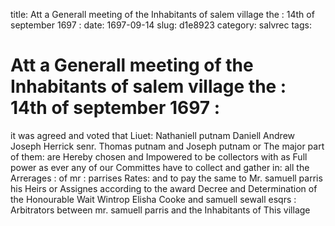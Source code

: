 title: Att a Generall meeting of the Inhabitants of salem village the : 14th of september 1697 :
date: 1697-09-14
slug: d1e8923
category: salvrec
tags: 


<div markdown class="doc" id="d1e8923">


# Att a Generall meeting of the Inhabitants of salem village the : 14th of september 1697 : 

it was agreed and voted that Liuet: Nathaniell putnam Daniell Andrew Joseph Herrick senr. Thomas putnam and Joseph putnam or The major part of them: are Hereby chosen and Impowered to be collectors with as Full power as ever any of our Committes have to collect and gather in: all the Arrerages : of mr : parrises Rates: and to pay the same to Mr. samuell parris his Heirs or Assignes according to the award Decree and Determination of the Honourable Wait Wintrop Elisha Cooke and samuell sewall esqrs : Arbitrators between mr. samuell parris and the Inhabitants of This village
</div>